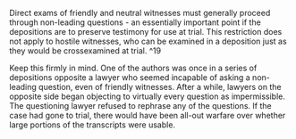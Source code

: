 
Direct exams of friendly and neutral witnesses must generally proceed through non-leading questions - an essentially important point if the depositions are to preserve testimony for use at trial. This restriction does not apply to hostile witnesses, who can be examined in a deposition just as they would be crossexamined at trial. ^19

Keep this firmly in mind. One of the authors was once in a series of depositions opposite a lawyer who seemed incapable of asking a non-leading question, even of friendly witnesses. After a while, lawyers on the opposite side began objecting to virtually every question as impermissible. The questioning lawyer refused to rephrase any of the questions. If the case had gone to trial, there would have been all-out warfare over whether large portions of the transcripts were usable.
